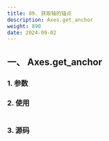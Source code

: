 ```yaml
---
title: 89. 获取轴的锚点
description: Axes.get_anchor
weight: 890
date: 2024-09-02
---
```

<style>
th, td {
  border: 1px solid rgb(190, 190, 190);
}
</style>


## 一、 Axes.get_anchor


### 1. 参数




### 2. 使用



```python


```


### 3. 源码
```python

```




